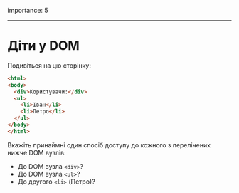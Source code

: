 importance: 5

---

# Діти у DOM

Подивіться на цю сторінку:

```html
<html>
<body>
  <div>Користувачи:</div>
  <ul>
    <li>Іван</li>
    <li>Петро</li>
  </ul>
</body>
</html>
```

Вкажіть принаймні один спосіб доступу до кожного з перелічених нижче DOM вузлів:
- До DOM вузла `<div>`?
- До DOM вузла `<ul>`?
- До другого `<li>` (Петро)?
